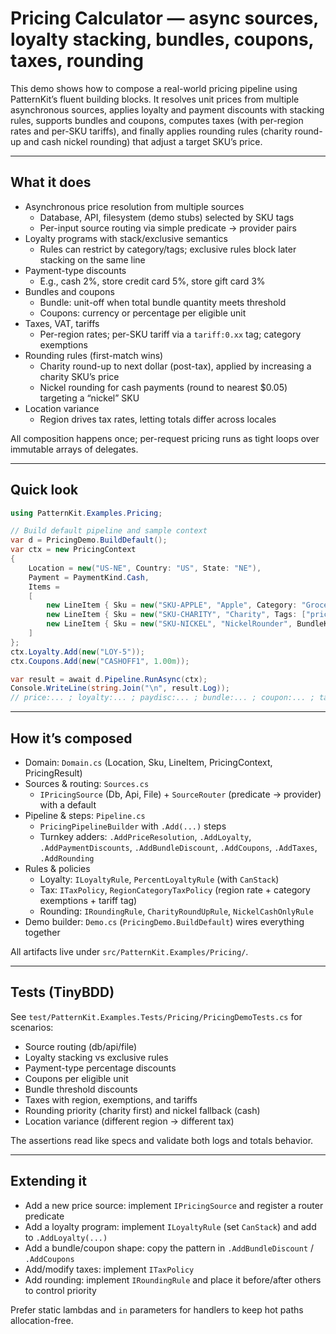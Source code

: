 # Pricing Calculator — async sources, loyalty stacking, bundles, coupons, taxes, rounding

This demo shows how to compose a real-world pricing pipeline using PatternKit’s fluent building blocks.
It resolves unit prices from multiple asynchronous sources, applies loyalty and payment discounts with stacking rules, supports bundles and coupons, computes taxes (with per-region rates and per-SKU tariffs), and finally applies rounding rules (charity round-up and cash nickel rounding) that adjust a target SKU’s price.

---

## What it does

- Asynchronous price resolution from multiple sources
  - Database, API, filesystem (demo stubs) selected by SKU tags
  - Per-input source routing via simple predicate → provider pairs
- Loyalty programs with stack/exclusive semantics
  - Rules can restrict by category/tags; exclusive rules block later stacking on the same line
- Payment-type discounts
  - E.g., cash 2%, store credit card 5%, store gift card 3%
- Bundles and coupons
  - Bundle: unit-off when total bundle quantity meets threshold
  - Coupons: currency or percentage per eligible unit
- Taxes, VAT, tariffs
  - Per-region rates; per-SKU tariff via a `tariff:0.xx` tag; category exemptions
- Rounding rules (first-match wins)
  - Charity round-up to next dollar (post-tax), applied by increasing a charity SKU’s price
  - Nickel rounding for cash payments (round to nearest $0.05) targeting a “nickel” SKU
- Location variance
  - Region drives tax rates, letting totals differ across locales

All composition happens once; per-request pricing runs as tight loops over immutable arrays of delegates.

---

## Quick look

```csharp
using PatternKit.Examples.Pricing;

// Build default pipeline and sample context
var d = PricingDemo.BuildDefault();
var ctx = new PricingContext
{
    Location = new("US-NE", Country: "US", State: "NE"),
    Payment = PaymentKind.Cash,
    Items =
    [
        new LineItem { Sku = new("SKU-APPLE", "Apple", Category: "Grocery", Tags: ["price:db"]), Qty = 2 },
        new LineItem { Sku = new("SKU-CHARITY", "Charity", Tags: ["price:db", "charity", "no-subtotal"]), Qty = 1 },
        new LineItem { Sku = new("SKU-NICKEL", "NickelRounder", BundleKey: "BNDL", Tags: ["price:db", "round:nickel"]), Qty = 2 },
    ]
};
ctx.Loyalty.Add(new("LOY-5"));
ctx.Coupons.Add(new("CASHOFF1", 1.00m));

var result = await d.Pipeline.RunAsync(ctx);
Console.WriteLine(string.Join("\n", result.Log));
// price:... ; loyalty:... ; paydisc:... ; bundle:... ; coupon:... ; tax:... ; round:...
```

---

## How it’s composed

- Domain: `Domain.cs` (Location, Sku, LineItem, PricingContext, PricingResult)
- Sources & routing: `Sources.cs`
  - `IPricingSource` (Db, Api, File) + `SourceRouter` (predicate → provider) with a default
- Pipeline & steps: `Pipeline.cs`
  - `PricingPipelineBuilder` with `.Add(...)` steps
  - Turnkey adders: `.AddPriceResolution`, `.AddLoyalty`, `.AddPaymentDiscounts`, `.AddBundleDiscount`, `.AddCoupons`, `.AddTaxes`, `.AddRounding`
- Rules & policies
  - Loyalty: `ILoyaltyRule`, `PercentLoyaltyRule` (with `CanStack`)
  - Tax: `ITaxPolicy`, `RegionCategoryTaxPolicy` (region rate + category exemptions + tariff tag)
  - Rounding: `IRoundingRule`, `CharityRoundUpRule`, `NickelCashOnlyRule`
- Demo builder: `Demo.cs` (`PricingDemo.BuildDefault`) wires everything together

All artifacts live under `src/PatternKit.Examples/Pricing/`.

---

## Tests (TinyBDD)

See `test/PatternKit.Examples.Tests/Pricing/PricingDemoTests.cs` for scenarios:

- Source routing (db/api/file)
- Loyalty stacking vs exclusive rules
- Payment-type percentage discounts
- Coupons per eligible unit
- Bundle threshold discounts
- Taxes with region, exemptions, and tariffs
- Rounding priority (charity first) and nickel fallback (cash)
- Location variance (different region → different tax)

The assertions read like specs and validate both logs and totals behavior.

---

## Extending it

- Add a new price source: implement `IPricingSource` and register a router predicate
- Add a loyalty program: implement `ILoyaltyRule` (set `CanStack`) and add to `.AddLoyalty(...)`
- Add a bundle/coupon shape: copy the pattern in `.AddBundleDiscount` / `.AddCoupons`
- Add/modify taxes: implement `ITaxPolicy`
- Add rounding: implement `IRoundingRule` and place it before/after others to control priority

Prefer static lambdas and `in` parameters for handlers to keep hot paths allocation-free.

